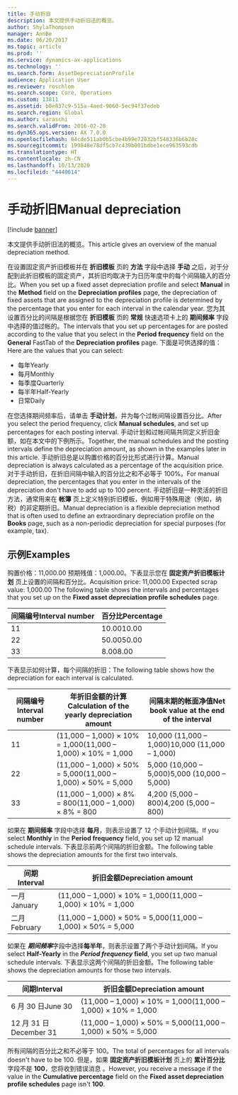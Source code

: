 ```yaml
---
title: 手动折旧
description: 本文提供手动折旧法的概览。
author: ShylaThompson
manager: AnnBe
ms.date: 06/20/2017
ms.topic: article
ms.prod: ''
ms.service: dynamics-ax-applications
ms.technology: ''
ms.search.form: AssetDepreciationProfile
audience: Application User
ms.reviewer: roschlom
ms.search.scope: Core, Operations
ms.custom: 13811
ms.assetid: b0e837c9-515a-4aed-9060-5ec94f37edeb
ms.search.region: Global
ms.author: saraschi
ms.search.validFrom: 2016-02-28
ms.dyn365.ops.version: AX 7.0.0
ms.openlocfilehash: 84cde511ab0b5cbe4b99e72832bf548336b6b28c
ms.sourcegitcommit: 199848e78df5cb7c439b001bdbe1ece963593cdb
ms.translationtype: HT
ms.contentlocale: zh-CN
ms.lasthandoff: 10/13/2020
ms.locfileid: "4440614"
---
```

# <a name="manual-depreciation"></a><span data-ttu-id="0fbb5-103">手动折旧</span><span class="sxs-lookup"><span data-stu-id="0fbb5-103">Manual depreciation</span></span>

[!include [banner](../includes/banner.md)]

<span data-ttu-id="0fbb5-104">本文提供手动折旧法的概览。</span><span class="sxs-lookup"><span data-stu-id="0fbb5-104">This article gives an overview of the manual depreciation method.</span></span>

<span data-ttu-id="0fbb5-105">在设置固定资产折旧模板并在 **折旧模板** 页的 **方法** 字段中选择 **手动** 之后，对于分配到此折旧模板的固定资产，其折旧均取决于为日历年度中的每个间隔输入的百分比。</span><span class="sxs-lookup"><span data-stu-id="0fbb5-105">When you set up a fixed asset depreciation profile and select **Manual** in the **Method** field on the **Depreciation profiles** page, the depreciation of fixed assets that are assigned to the depreciation profile is determined by the percentage that you enter for each interval in the calendar year.</span></span> <span data-ttu-id="0fbb5-106">您为其设置百分比的间隔是根据您在 **折旧模板** 页的 **常规** 快速选项卡上的 **期间频率** 字段中选择的值过帐的。</span><span class="sxs-lookup"><span data-stu-id="0fbb5-106">The intervals that you set up percentages for are posted according to the value that you select in the **Period frequency** field on the **General** FastTab of the **Depreciation profiles** page.</span></span> <span data-ttu-id="0fbb5-107">下面是可供选择的值：</span><span class="sxs-lookup"><span data-stu-id="0fbb5-107">Here are the values that you can select:</span></span>

-   <span data-ttu-id="0fbb5-108">每年</span><span class="sxs-lookup"><span data-stu-id="0fbb5-108">Yearly</span></span>
-   <span data-ttu-id="0fbb5-109">每月</span><span class="sxs-lookup"><span data-stu-id="0fbb5-109">Monthly</span></span>
-   <span data-ttu-id="0fbb5-110">每季度</span><span class="sxs-lookup"><span data-stu-id="0fbb5-110">Quarterly</span></span>
-   <span data-ttu-id="0fbb5-111">每半年</span><span class="sxs-lookup"><span data-stu-id="0fbb5-111">Half-Yearly</span></span>
-   <span data-ttu-id="0fbb5-112">日常</span><span class="sxs-lookup"><span data-stu-id="0fbb5-112">Daily</span></span>

<span data-ttu-id="0fbb5-113">在您选择期间频率后，请单击 **手动计划**，并为每个过帐间隔设置百分比。</span><span class="sxs-lookup"><span data-stu-id="0fbb5-113">After you select the period frequency, click **Manual schedules**, and set up percentages for each posting interval.</span></span> <span data-ttu-id="0fbb5-114">手动计划和过帐间隔共同定义折旧金额，如在本文中的下例所示。</span><span class="sxs-lookup"><span data-stu-id="0fbb5-114">Together, the manual schedules and the posting intervals define the depreciation amount, as shown in the examples later in this article.</span></span> <span data-ttu-id="0fbb5-115">手动折旧总是以购置价格的百分比形式进行计算。</span><span class="sxs-lookup"><span data-stu-id="0fbb5-115">Manual depreciation is always calculated as a percentage of the acquisition price.</span></span> <span data-ttu-id="0fbb5-116">对于手动折旧，在折旧间隔中输入的百分比之和不必等于 100%。</span><span class="sxs-lookup"><span data-stu-id="0fbb5-116">For manual depreciation, the percentages that you enter in the intervals of the depreciation don't have to add up to 100 percent.</span></span> <span data-ttu-id="0fbb5-117">手动折旧是一种灵活的折旧方法，通常用来在 **帐簿** 页上定义特别折旧模板，例如用于特殊用途（例如，纳税）的非定期折旧。</span><span class="sxs-lookup"><span data-stu-id="0fbb5-117">Manual depreciation is a flexible depreciation method that is often used to define an extraordinary depreciation profile on the **Books** page, such as a non-periodic depreciation for special purposes (for example, tax).</span></span>

## <a name="examples"></a><span data-ttu-id="0fbb5-118">示例</span><span class="sxs-lookup"><span data-stu-id="0fbb5-118">Examples</span></span>
<span data-ttu-id="0fbb5-119">购置价格：11,000.00 预期残值：1,000.00。下表显示您在 **固定资产折旧模板计划** 页上设置的间隔和百分比。</span><span class="sxs-lookup"><span data-stu-id="0fbb5-119">Acquisition price: 11,000.00 Expected scrap value: 1,000.00 The following table shows the intervals and percentages that you set up on the **Fixed asset depreciation profile schedules** page.</span></span>

| <span data-ttu-id="0fbb5-120">间隔编号</span><span class="sxs-lookup"><span data-stu-id="0fbb5-120">Interval number</span></span> | <span data-ttu-id="0fbb5-121">百分比</span><span class="sxs-lookup"><span data-stu-id="0fbb5-121">Percentage</span></span> |
|-----------------|------------|
| <span data-ttu-id="0fbb5-122">1</span><span class="sxs-lookup"><span data-stu-id="0fbb5-122">1</span></span>               | <span data-ttu-id="0fbb5-123">10.00</span><span class="sxs-lookup"><span data-stu-id="0fbb5-123">10.00</span></span>      |
| <span data-ttu-id="0fbb5-124">2</span><span class="sxs-lookup"><span data-stu-id="0fbb5-124">2</span></span>               | <span data-ttu-id="0fbb5-125">50.00</span><span class="sxs-lookup"><span data-stu-id="0fbb5-125">50.00</span></span>      |
| <span data-ttu-id="0fbb5-126">3</span><span class="sxs-lookup"><span data-stu-id="0fbb5-126">3</span></span>               | <span data-ttu-id="0fbb5-127">8.00</span><span class="sxs-lookup"><span data-stu-id="0fbb5-127">8.00</span></span>       |

<span data-ttu-id="0fbb5-128">下表显示如何计算，每个间隔的折旧：</span><span class="sxs-lookup"><span data-stu-id="0fbb5-128">The following table shows how the depreciation for each interval is calculated.</span></span>

|  <span data-ttu-id="0fbb5-129">间隔编号</span><span class="sxs-lookup"><span data-stu-id="0fbb5-129">Interval number</span></span> | <span data-ttu-id="0fbb5-130">年折旧金额的计算</span><span class="sxs-lookup"><span data-stu-id="0fbb5-130">Calculation of the yearly depreciation amount</span></span> | <span data-ttu-id="0fbb5-131">间隔末期的帐面净值</span><span class="sxs-lookup"><span data-stu-id="0fbb5-131">Net book value at the end of the interval</span></span> |
|------------------|-----------------------------------------------|-------------------------------------------|
| <span data-ttu-id="0fbb5-132">1</span><span class="sxs-lookup"><span data-stu-id="0fbb5-132">1</span></span>                | <span data-ttu-id="0fbb5-133">(11,000 – 1,000) × 10% = 1,000</span><span class="sxs-lookup"><span data-stu-id="0fbb5-133">(11,000 – 1,000) × 10% = 1,000</span></span>                | <span data-ttu-id="0fbb5-134">10,000 (11,000 – 1,000)</span><span class="sxs-lookup"><span data-stu-id="0fbb5-134">10,000 (11,000 – 1,000)</span></span>                   |
| <span data-ttu-id="0fbb5-135">2</span><span class="sxs-lookup"><span data-stu-id="0fbb5-135">2</span></span>                | <span data-ttu-id="0fbb5-136">(11,000 – 1,000) × 50% = 5,000</span><span class="sxs-lookup"><span data-stu-id="0fbb5-136">(11,000 – 1,000) × 50% = 5,000</span></span>                | <span data-ttu-id="0fbb5-137">5,000 (10,000 – 5,000)</span><span class="sxs-lookup"><span data-stu-id="0fbb5-137">5,000 (10,000 – 5,000)</span></span>                    |
| <span data-ttu-id="0fbb5-138">3</span><span class="sxs-lookup"><span data-stu-id="0fbb5-138">3</span></span>                | <span data-ttu-id="0fbb5-139">(11,000 – 1,000) × 8% = 800</span><span class="sxs-lookup"><span data-stu-id="0fbb5-139">(11,000 – 1,000) × 8% = 800</span></span>                   | <span data-ttu-id="0fbb5-140">4,200 (5,000 – 800)</span><span class="sxs-lookup"><span data-stu-id="0fbb5-140">4,200 (5,000 – 800)</span></span>                       |

<span data-ttu-id="0fbb5-141">如果在 **期间频率** 字段中选择 **每月**，则表示设置了 12 个手动计划间隔。</span><span class="sxs-lookup"><span data-stu-id="0fbb5-141">If you select **Monthly** in the **Period frequency** field, you set up 12 manual schedule intervals.</span></span> <span data-ttu-id="0fbb5-142">下表显示前两个间隔的折旧金额。</span><span class="sxs-lookup"><span data-stu-id="0fbb5-142">The following table shows the depreciation amounts for the first two intervals.</span></span>

| <span data-ttu-id="0fbb5-143">间期</span><span class="sxs-lookup"><span data-stu-id="0fbb5-143">Interval</span></span> | <span data-ttu-id="0fbb5-144">折旧金额</span><span class="sxs-lookup"><span data-stu-id="0fbb5-144">Depreciation amount</span></span>            |
|----------|--------------------------------|
| <span data-ttu-id="0fbb5-145">一月</span><span class="sxs-lookup"><span data-stu-id="0fbb5-145">January</span></span>  | <span data-ttu-id="0fbb5-146">(11,000 – 1,000) × 10% = 1,000</span><span class="sxs-lookup"><span data-stu-id="0fbb5-146">(11,000 – 1,000) × 10% = 1,000</span></span> |
| <span data-ttu-id="0fbb5-147">二月</span><span class="sxs-lookup"><span data-stu-id="0fbb5-147">February</span></span> | <span data-ttu-id="0fbb5-148">(11,000 – 1,000) × 50% = 5,000</span><span class="sxs-lookup"><span data-stu-id="0fbb5-148">(11,000 – 1,000) × 50% = 5,000</span></span> |

<span data-ttu-id="0fbb5-149">如果在 *<strong><em>期间频率</em>*</strong>字段中选择<strong>每半年</strong>，则表示设置了两个手动计划间隔。</span><span class="sxs-lookup"><span data-stu-id="0fbb5-149">If you select <strong>Half-Yearly</strong> in the *<strong><em>Period frequency</em>* field</strong>, you set up two manual schedule intervals.</span></span> <span data-ttu-id="0fbb5-150">下表显示这两个间隔的折旧金额。</span><span class="sxs-lookup"><span data-stu-id="0fbb5-150">The following table shows the depreciation amounts for those two intervals.</span></span>

| <span data-ttu-id="0fbb5-151">间期</span><span class="sxs-lookup"><span data-stu-id="0fbb5-151">Interval</span></span>    | <span data-ttu-id="0fbb5-152">折旧金额</span><span class="sxs-lookup"><span data-stu-id="0fbb5-152">Depreciation amount</span></span>            |
|-------------|--------------------------------|
| <span data-ttu-id="0fbb5-153">6 月 30 日</span><span class="sxs-lookup"><span data-stu-id="0fbb5-153">June 30</span></span>     | <span data-ttu-id="0fbb5-154">(11,000 – 1,000) × 10% = 1,000</span><span class="sxs-lookup"><span data-stu-id="0fbb5-154">(11,000 – 1,000) × 10% = 1,000</span></span> |
| <span data-ttu-id="0fbb5-155">12 月 31 日</span><span class="sxs-lookup"><span data-stu-id="0fbb5-155">December 31</span></span> | <span data-ttu-id="0fbb5-156">(11,000 – 1,000) × 50% = 5,000</span><span class="sxs-lookup"><span data-stu-id="0fbb5-156">(11,000 – 1,000) × 50% = 5,000</span></span> |

<span data-ttu-id="0fbb5-157">所有间隔的百分比之和不必等于 100。</span><span class="sxs-lookup"><span data-stu-id="0fbb5-157">The total of percentages for all intervals doesn't have to be 100.</span></span> <span data-ttu-id="0fbb5-158">但是，如果 **固定资产折旧模板计划** 页上的 **累计百分比** 字段不是 **100**，您将收到错误消息 。</span><span class="sxs-lookup"><span data-stu-id="0fbb5-158">However, you receive a message if the value in the **Cumulative percentage** field on the **Fixed asset depreciation profile schedules** page isn't **100**.</span></span>




